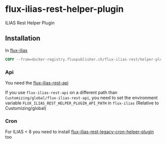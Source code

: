 # flux-ilias-rest-helper-plugin

ILIAS Rest Helper Plugin

## Installation

In [flux-ilias](https://github.com/fluxapps/flux-ilias)

```dockerfile
COPY --from=docker-registry.fluxpublisher.ch/flux-ilias-rest/helper-plugin:latest /flux-ilias-rest-helper-plugin "$ILIAS_WEB_DIR/Customizing/global/plugins/Services/UIComponent/UserInterfaceHook/flux_ilias_rest_helper_plugin"
```

### Api

You need the [flux-ilias-rest-api](https://github.com/fluxapps/flux-ilias-rest-api)

If you use `flux-ilias-rest-api` on a different path than `Customizing/global/flux-ilias-rest-api`, you need to set the environment variable `FLUX_ILIAS_REST_HELPER_PLUGIN_API_PATH` in `flux-ilias` (Relative to Customizing/global)

### Cron

For ILIAS < 8 you need to install [flux-ilias-rest-legacy-cron-helper-plugin](https://github.com/fluxapps/flux-ilias-rest-legacy-cron-helper-plugin) too
